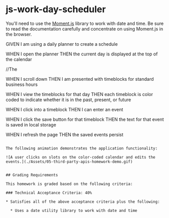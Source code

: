 # js-work-day-scheduler

You'll need to use the [Moment.js](https://momentjs.com/) library to work with date and time. Be sure to read the documentation carefully and concentrate on using Moment.js in the browser.


GIVEN I am using a daily planner to create a schedule

WHEN I open the planner
THEN the current day is displayed at the top of the calendar

//The 

WHEN I scroll down
THEN I am presented with timeblocks for standard business hours


WHEN I view the timeblocks for that day
THEN each timeblock is color coded to indicate whether it is in the past, present, or future


WHEN I click into a timeblock
THEN I can enter an event

WHEN I click the save button for that timeblock
THEN the text for that event is saved in local storage

WHEN I refresh the page
THEN the saved events persist
```

The following animation demonstrates the application functionality:

![A user clicks on slots on the color-coded calendar and edits the events.](./Assets/05-third-party-apis-homework-demo.gif)


## Grading Requirements

This homework is graded based on the following criteria: 

### Technical Acceptance Criteria: 40%

* Satisfies all of the above acceptance criteria plus the following:

  * Uses a date utility library to work with date and time